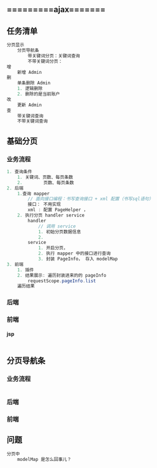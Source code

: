 ## =========ajax=======

## 任务清单

```java
分页显示
    分页导航条
    	带关键词分页：关键词查询
	    不带关键词分页：
增
    新增 Admin
删
    单条删除 Admin
    1. 逻辑删除
    2. 删除的是当前账户
改
    更新 Admin
查  
    带关键词查询
    不带关键词查询
```



## 基础分页

### 业务流程

```java
1. 查询条件
    1. 关键词、页数、每页条数
    2.        页数、每页条数 
2. 后端
    1.查询 mapper
	    // 面向接口编程：书写查询接口 + xml 配置（书写sql语句）
    	接口： 不用实现
    	xml : 配置 PageHelper ，
	2. 执行分页 handler service
        handler
            // 调用 service
            1. 初始分页数据信息
            2. 
	    service            
            1. 开启分页，
            2. 执行 mapper 中的接口进行查询
            3. 封装 PageInfo， 存入 modelMap
3. 前端    
    1. 插件
    2. 结果展示: 遍历封装进来的的 pageInfo
        requestScope.pageInfo.list
    遍历结果
```

### 后端

### 前端

#### jsp

```java
```



## 分页导航条

### 业务流程

```java

```

### 后端

### 前端





## 问题

```java
分页中
    modelMap 是怎么回事儿？
```

